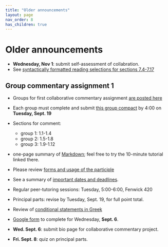 ```yaml
---
title: "Older announcements"
layout: page
nav_order: 8
has_children: true
---
```



# Older announcements 


- **Wednesday, Nov 1**: submit self-assessment of collabration.
- See [syntactically formatted reading selections for sections 7.4-7.17](./selections/)


## Group commentary assignment 1


- Groups for first collaborative commentary assignment [are posted here](./groups/)
- Each group must complete and submit [this group compact](https://neelsmith.github.io/greek213/Greek213-GroupCompact.docx) by 4:00 on **Tuesday, Sept. 19**
- Sections for comment:
    - group 1: 1.1-1.4
    - group 2: 1.5-1.8
    - group 3: 1.9-1.12


    
- one-page summary of [Markdown](https://commonmark.org/help/); feel free to try the 10-minute tutorial linked there.
- Please review [forms and usage of the participle](./review/participles/)
- See a summary of [important dates and deadlines](./deadlines/).
- Regular peer-tutoring sessions: Tuesday, 5:00-6:00, Fenwick 420
- Principal parts: revise by Tuesday, Sept. 19, for full point total.
- Review of [conditional statements in Greek](./review/conditions/)
- [Google form](https://forms.gle/wAi9oZjsK8xTeK2b6) to complete for Wednesday, **Sept. 6**.
- **Wed. Sept. 6**: submit bio page for collaborative commentary project.
- **Fri. Sept. 8**: quiz on principal parts.